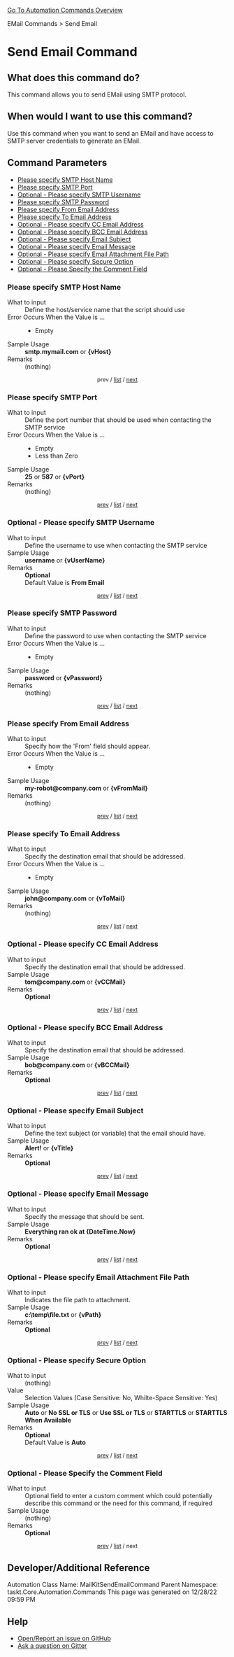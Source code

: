<!--TITLE: Send Email Command -->
<!-- SUBTITLE: a command in the EMail Commands group. -->
[Go To Automation Commands Overview](/automation-commands.md)


EMail Commands &gt; Send Email


# Send Email Command


## What does this command do?
This command allows you to send EMail using SMTP protocol.


## When would I want to use this command?
Use this command when you want to send an EMail and have access to SMTP server credentials to generate an EMail.


<a id="param_list"></a>
## Command Parameters
- [Please specify SMTP Host Name](#param_0)
- [Please specify SMTP Port](#param_1)
- [Optional - Please specify SMTP Username](#param_2)
- [Please specify SMTP Password](#param_3)
- [Please specify From Email Address](#param_4)
- [Please specify To Email Address](#param_5)
- [Optional - Please specify CC Email Address](#param_6)
- [Optional - Please specify BCC Email Address](#param_7)
- [Optional - Please specify Email Subject](#param_8)
- [Optional - Please specify Email Message](#param_9)
- [Optional - Please specify Email Attachment File Path](#param_10)
- [Optional - Please specify Secure Option](#param_11)
- [Optional - Please Specify the Comment Field](#param_12)


<a id="param_0"></a>
### Please specify SMTP Host Name


<dl>
<dt>What to input</dt><dd>Define the host/service name that the script should use</dd>
<dt>Error Occurs When the Value is ...</dt><dd><ul>
<li>Empty</li>
</ul></dd>
<dt>Sample Usage</dt><dd><strong>smtp.mymail.com</strong> or <strong>{vHost}</strong></dd>
<dt>Remarks</dt><dd>(nothing)</dd>
</dl>




<div style="font-size: 90%; text-align: center">


prev / [list](#param_list) / [next](#param_1)


</div>


<a id="param_1"></a>
### Please specify SMTP Port


<dl>
<dt>What to input</dt><dd>Define the port number that should be used when contacting the SMTP service</dd>
<dt>Error Occurs When the Value is ...</dt><dd><ul>
<li>Empty</li>
<li>Less than Zero</li>
</ul></dd>
<dt>Sample Usage</dt><dd><strong>25</strong> or <strong>587</strong> or <strong>{vPort}</strong></dd>
<dt>Remarks</dt><dd>(nothing)</dd>
</dl>




<div style="font-size: 90%; text-align: center">


[prev](#param_1) / [list](#param_list) / [next](#param_2)


</div>


<a id="param_2"></a>
### Optional - Please specify SMTP Username


<dl>
<dt>What to input</dt><dd>Define the username to use when contacting the SMTP service</dd>
<dt>Sample Usage</dt><dd><strong>username</strong> or <strong>{vUserName}</strong></dd>
<dt>Remarks</dt><dd><strong>Optional</strong><br>Default Value is <strong>From Email</strong></dd>
</dl>




<div style="font-size: 90%; text-align: center">


[prev](#param_2) / [list](#param_list) / [next](#param_3)


</div>


<a id="param_3"></a>
### Please specify SMTP Password


<dl>
<dt>What to input</dt><dd>Define the password to use when contacting the SMTP service</dd>
<dt>Error Occurs When the Value is ...</dt><dd><ul>
<li>Empty</li>
</ul></dd>
<dt>Sample Usage</dt><dd><strong>password</strong> or <strong>{vPassword}</strong></dd>
<dt>Remarks</dt><dd>(nothing)</dd>
</dl>




<div style="font-size: 90%; text-align: center">


[prev](#param_3) / [list](#param_list) / [next](#param_4)


</div>


<a id="param_4"></a>
### Please specify From Email Address


<dl>
<dt>What to input</dt><dd>Specify how the 'From' field should appear.</dd>
<dt>Error Occurs When the Value is ...</dt><dd><ul>
<li>Empty</li>
</ul></dd>
<dt>Sample Usage</dt><dd><strong>my-robot@company.com</strong> or <strong>{vFromMail}</strong></dd>
<dt>Remarks</dt><dd>(nothing)</dd>
</dl>




<div style="font-size: 90%; text-align: center">


[prev](#param_4) / [list](#param_list) / [next](#param_5)


</div>


<a id="param_5"></a>
### Please specify To Email Address


<dl>
<dt>What to input</dt><dd>Specify the destination email that should be addressed.</dd>
<dt>Error Occurs When the Value is ...</dt><dd><ul>
<li>Empty</li>
</ul></dd>
<dt>Sample Usage</dt><dd><strong>john@company.com</strong> or <strong>{vToMail}</strong></dd>
<dt>Remarks</dt><dd>(nothing)</dd>
</dl>




<div style="font-size: 90%; text-align: center">


[prev](#param_5) / [list](#param_list) / [next](#param_6)


</div>


<a id="param_6"></a>
### Optional - Please specify CC Email Address


<dl>
<dt>What to input</dt><dd>Specify the destination email that should be addressed.</dd>
<dt>Sample Usage</dt><dd><strong>tom@company.com</strong> or <strong>{vCCMail}</strong></dd>
<dt>Remarks</dt><dd><strong>Optional</strong><br></dd>
</dl>




<div style="font-size: 90%; text-align: center">


[prev](#param_6) / [list](#param_list) / [next](#param_7)


</div>


<a id="param_7"></a>
### Optional - Please specify BCC Email Address


<dl>
<dt>What to input</dt><dd>Specify the destination email that should be addressed.</dd>
<dt>Sample Usage</dt><dd><strong>bob@company.com</strong> or <strong>{vBCCMail}</strong></dd>
<dt>Remarks</dt><dd><strong>Optional</strong><br></dd>
</dl>




<div style="font-size: 90%; text-align: center">


[prev](#param_7) / [list](#param_list) / [next](#param_8)


</div>


<a id="param_8"></a>
### Optional - Please specify Email Subject


<dl>
<dt>What to input</dt><dd>Define the text subject (or variable) that the email should have.</dd>
<dt>Sample Usage</dt><dd><strong>Alert!</strong> or <strong>{vTitle}</strong></dd>
<dt>Remarks</dt><dd><strong>Optional</strong><br></dd>
</dl>




<div style="font-size: 90%; text-align: center">


[prev](#param_8) / [list](#param_list) / [next](#param_9)


</div>


<a id="param_9"></a>
### Optional - Please specify Email Message


<dl>
<dt>What to input</dt><dd>Specify the message that should be sent.</dd>
<dt>Sample Usage</dt><dd><strong>Everything ran ok at {DateTime.Now}</strong></dd>
<dt>Remarks</dt><dd><strong>Optional</strong><br></dd>
</dl>




<div style="font-size: 90%; text-align: center">


[prev](#param_9) / [list](#param_list) / [next](#param_10)


</div>


<a id="param_10"></a>
### Optional - Please specify Email Attachment File Path


<dl>
<dt>What to input</dt><dd>Indicates the file path to attachment.</dd>
<dt>Sample Usage</dt><dd><strong>c:\temp\file.txt</strong> or <strong>{vPath}</strong></dd>
<dt>Remarks</dt><dd><strong>Optional</strong><br></dd>
</dl>




<div style="font-size: 90%; text-align: center">


[prev](#param_10) / [list](#param_list) / [next](#param_11)


</div>


<a id="param_11"></a>
### Optional - Please specify Secure Option


<dl>
<dt>What to input</dt><dd>(nothing)</dd>
<dt>Value</dt><dd>Selection Values (Case Sensitive: No, Whilte-Space Sensitive: Yes)</dd>
<dt>Sample Usage</dt><dd><strong>Auto</strong> or  <strong>No SSL or TLS</strong> or  <strong>Use SSL or TLS</strong> or  <strong>STARTTLS</strong> or  <strong>STARTTLS When Available</strong></dd>
<dt>Remarks</dt><dd><strong>Optional</strong><br>Default Value is <strong>Auto</strong></dd>
</dl>




<div style="font-size: 90%; text-align: center">


[prev](#param_11) / [list](#param_list) / [next](#param_12)


</div>


<a id="param_12"></a>
### Optional - Please Specify the Comment Field


<dl>
<dt>What to input</dt><dd>Optional field to enter a custom comment which could potentially describe this command or the need for this command, if required</dd>
<dt>Sample Usage</dt><dd>(nothing)</dd>
<dt>Remarks</dt><dd><strong>Optional</strong><br></dd>
</dl>




<div style="font-size: 90%; text-align: center">


[prev](#param_12) / [list](#param_list) / next


</div>


## Developer/Additional Reference
Automation Class Name: MailKitSendEmailCommand
Parent Namespace: taskt.Core.Automation.Commands
This page was generated on 12/28/22 09:59 PM


## Help
- [Open/Report an issue on GitHub](https://github.com/rcktrncn/taskt/issues/new)
- [Ask a question on Gitter](https://gitter.im/taskt-rpa/Lobby)
